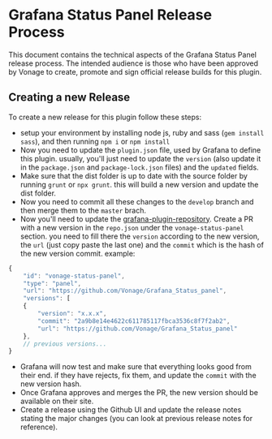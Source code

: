 # Grafana Status Panel Release Process

This document contains the technical aspects of the Grafana Status Panel release process. The intended audience is those who have been approved by Vonage to create, promote and sign official release builds for this plugin.

## Creating a new Release

To create a new release for this plugin follow these steps:

* setup your environment by installing node js, ruby and sass (`gem install sass`), and then running `npm i` or `npm install`
* Now you need to update the `plugin.json` file, used by Grafana to define this plugin. usually, you'll just need to update the `version` (also update it in the `package.json` and `package-lock.json` files) and the `updated` fields.
* Make sure that the dist folder is up to date with the source folder by running `grunt` or `npx grunt`. this will build a new version and update the dist folder.
* Now you need to commit all these changes to the `develop` branch and then merge them to the `master` brach.
* Now you'll need to update the [grafana-plugin-repository](https://github.com/grafana/grafana-plugin-repository). Create a PR with a new version in the `repo.json` under the `vonage-status-panel` section. you need to fill there the `version` according to the new version, the `url` (just copy paste the last one) and the `commit` which is the hash of the new version commit. example:<br>
```js
{
	"id": "vonage-status-panel",
	"type": "panel",
	"url": "https://github.com/Vonage/Grafana_Status_panel",
	"versions": [
	{
		"version": "x.x.x",
		"commit": "2a9b8e14e4622c611785117fbca3536c8f7f2ab2",
		"url": "https://github.com/Vonage/Grafana_Status_panel"
	},
	// previous versions...
}
```
* Grafana will now test and make sure that everything looks good from their end. if they have rejects, fix them, and update the `commit` with the new version hash.
* Once Grafana approves and merges the PR, the new version should be available on their site.
* Create a release using the Github UI and update the release notes stating the major changes (you can look at previous release notes for reference).
